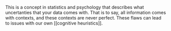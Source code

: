 This is a concept in statistics and psychology that describes what uncertanties that your data comes with. That is to say, all information comes with contexts, and these contexts are never perfect. These flaws can lead to issues with our own [[cognitive heuristics]].